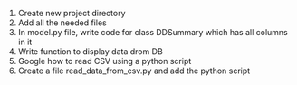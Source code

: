 1. Create new project directory
2. Add all the needed files
3. In model.py file, write code for class DDSummary which has all columns in it
4. Write function to display data drom DB
5. Google how to read CSV using a python script
6. Create a file read_data_from_csv.py and add the python script
